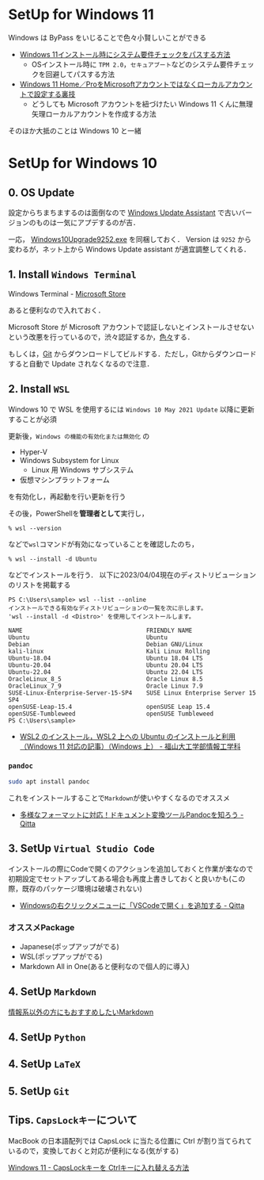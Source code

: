 # SetUp for Windows 11

Windows は ByPass をいじることで色々小賢しいことができる

- [Windows 11インストール時にシステム要件チェックをパスする方法](https://itlogs.net/windows-11-install-bypass/)
  - OSインストール時に `TPM 2.0`，`セキュアブート`などのシステム要件チェックを回避してパスする方法
- [Windows 11 Home／ProをMicrosoftアカウントではなくローカルアカウントで設定する裏技](https://atmarkit.itmedia.co.jp/ait/articles/2210/21/news023.html)
  - どうしても Microsoft アカウントを紐づけたい Windows 11 くんに無理矢理ローカルアカウントを作成する方法

そのほか大抵のことは Windows 10 と一緒

# SetUp for Windows 10

## 0. OS Update 

設定からちまちまするのは面倒なので [Windows Update Assistant](https://www.microsoft.com/ja-jp/software-download/windows10) で古いバージョンのものは一気にアプデするのが吉．

一応， [Windows10Upgrade9252.exe](Windows10Upgrade9252.exe) を同梱しておく．
Version は `9252` から変わるが，ネット上から Windows Update assistant が適宜調整してくれる．

## 1. Install `Windows Terminal`

Windows Terminal - [Microsoft Store](https://apps.microsoft.com/store/detail/windows-terminal/9N0DX20HK701?hl=ja-jp&gl=jp)

あると便利なので入れておく．

Microsoft Store が Microsoft アカウントで認証しないとインストールさせないという改悪を行っているので，渋々認証するか，[色々](https://www.lifehacker.jp/article/150821win10_localaccount/)する．

もしくは，[Git](https://github.com/microsoft/terminal) からダウンロードしてビルドする．ただし，Gitからダウンロードすると自動で Update されなくなるので注意．

## 2. Install `WSL`

Windows 10 で WSL を使用するには `Windows 10 May 2021 Update` 以降に更新することが必須

更新後，`Windows の機能の有効化または無効化` の

- Hyper-V
- Windows Subsystem for Linux
  - Linux 用 Windows サブシステム
- 仮想マシンプラットフォーム

を有効化し，再起動を行い更新を行う

その後，PowerShellを**管理者として**実行し，

```shell
% wsl --version
```

などで`wsl`コマンドが有効になっていることを確認したのち，

```shell
% wsl --install -d Ubuntu
```

などでインストールを行う．
以下に2023/04/04現在のディストリビューションのリストを掲載する

```shell
PS C:\Users\sample> wsl --list --online
インストールできる有効なディストリビューションの一覧を次に示します。
'wsl --install -d <Distro>' を使用してインストールします。

NAME                                   FRIENDLY NAME
Ubuntu                                 Ubuntu
Debian                                 Debian GNU/Linux
kali-linux                             Kali Linux Rolling
Ubuntu-18.04                           Ubuntu 18.04 LTS
Ubuntu-20.04                           Ubuntu 20.04 LTS
Ubuntu-22.04                           Ubuntu 22.04 LTS
OracleLinux_8_5                        Oracle Linux 8.5
OracleLinux_7_9                        Oracle Linux 7.9
SUSE-Linux-Enterprise-Server-15-SP4    SUSE Linux Enterprise Server 15 SP4
openSUSE-Leap-15.4                     openSUSE Leap 15.4
openSUSE-Tumbleweed                    openSUSE Tumbleweed
PS C:\Users\sample>
```

- [WSL2 のインストール，WSL2 上への Ubuntu のインストールと利用（Windows 11 対応の記事）（Windows 上） - 福山大工学部情報工学科](https://www.kkaneko.jp/tools/wsl/wsl2.html)

### `pandoc`

```bash
sudo apt install pandoc
```

これをインストールすることで`Markdown`が使いやすくなるのでオススメ

- [多様なフォーマットに対応！ドキュメント変換ツールPandocを知ろう - Qitta](https://qiita.com/sky_y/items/80bcd0f353ef5b8980ee)

## 3. SetUp `Virtual Studio Code`

インストールの際にCodeで開くのアクションを追加しておくと作業が楽なので初期設定でセットアップしてある場合も再度上書きしておくと良いかも(この際，既存のパッケージ環境は破壊されない)

- [Windowsの右クリックメニューに「VSCodeで開く」を追加する - Qitta](https://qiita.com/kaityo256/items/7fefd1d1463184ae1420)

### オススメPackage

- Japanese(ポップアップがでる)
- WSL(ポップアップがでる)
- Markdown All in One(あると便利なので個人的に導入)

## 4. SetUp `Markdown`

[情報系以外の方にもおすすめしたいMarkdown](https://trap.jp/post/371/)

## 4. SetUp `Python`

## 4. SetUp `LaTeX`

## 5. SetUp `Git`

## Tips. `CapsLockキー`について

MacBook の日本語配列では CapsLock に当たる位置に Ctrl が割り当てられているので，変換しておくと対応が便利になる(気がする)

[Windows 11 - CapsLockキーを Ctrlキーに入れ替える方法](https://pc-karuma.net/map-capslock-to-control-in-windows-11-10/)
